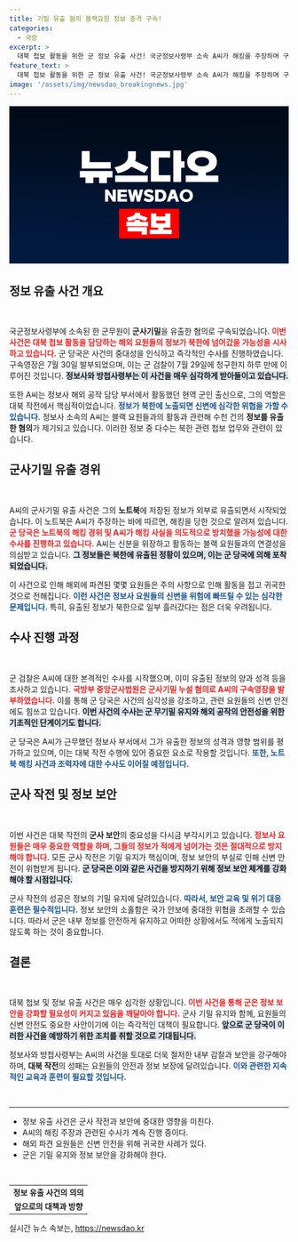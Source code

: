 ```yaml
---
title: 기밀 유출 혐의 블랙요원 정보 충격 구속!
categories:
  - 국방
excerpt: >
  대북 첩보 활동을 위한 군 정보 유출 사건! 국군정보사령부 소속 A씨가 해킹을 주장하며 구속됐고, 북한에 넘어갔을 가능성이 제기되고 있습니다. 신변 위협을 받는 해외 요원들의 운명이 걸린 긴박한 상황!
feature_text: >
  대북 첩보 활동을 위한 군 정보 유출 사건! 국군정보사령부 소속 A씨가 해킹을 주장하며 구속됐고, 북한에 넘어갔을 가능성이 제기되고 있습니다. 신변 위협을 받는 해외 요원들의 운명이 걸린 긴박한 상황!
image: '/assets/img/newsdao_breakingnews.jpg'
---
```


<p><img src="/assets/img/newsdao_breakingnews.jpg" alt="cryptoinkorea 속보" /></p>

<h2 data-ke-size="size26">정보 유출 사건 개요</h2>

<p data-ke-size="size16">&nbsp;</p>

<p>국군정보사령부에 소속된 한 군무원이 <strong>군사기밀</strong>을 유출한 혐의로 구속되었습니다. <b><span style="color: #ee2323;">이번 사건은 대북 첩보 활동을 담당하는 해외 요원들의 정보가 북한에 넘어갔을 가능성을 시사하고 있습니다.</span></b> 군 당국은 사건의 중대성을 인식하고 즉각적인 수사를 진행하였습니다. 구속영장은 7월 30일 발부되었으며, 이는 군 검찰이 7월 29일에 청구한지 하루 만에 이루어진 것입니다. <b><span style="background-color: #21538527;">정보사와 방첩사령부는 이 사건을 매우 심각하게 받아들이고 있습니다.</span></b> </p>

<p>또한 A씨는 정보사 해외 공작 담당 부서에서 활동했던 현역 군인 출신으로, 그의 역할은 대북 작전에서 핵심적이었습니다. <b><span style="color: #1a5490;">정보가 북한에 노출되면 신변에 심각한 위협을 가할 수 있습니다.</span></b> 정보사 소속의 A씨는 블랙 요원들과의 활동과 관련해 수천 건의 <strong>정보를 유출한 혐의</strong>가 제기되고 있습니다. 이러한 정보 중 다수는 북한 관련 첩보 업무와 관련이 있습니다.</p>

<h2 data-ke-size="size26">군사기밀 유출 경위</h2>

<p data-ke-size="size16">&nbsp;</p>

<p>A씨의 군사기밀 유출 사건은 그의 <strong>노트북</strong>에 저장된 정보가 외부로 유출되면서 시작되었습니다. 이 노트북은 A씨가 주장하는 바에 따르면, 해킹을 당한 것으로 알려져 있습니다. <b><span style="color: #ee2323;">군 당국은 노트북의 해킹 경위 및 A씨가 해킹 사실을 의도적으로 방치했을 가능성에 대한 수사를 진행하고 있습니다.</span></b> A씨는 신분을 위장하고 활동하는 블랙 요원들과의 연결성을 의심받고 있습니다. <b><span style="background-color: #21538527;">그 정보들은 북한에 유출된 정황이 있으며, 이는 군 당국에 의해 포착되었습니다.</span></b></p>

<p>이 사건으로 인해 해외에 파견된 몇몇 요원들은 주의 사항으로 인해 활동을 접고 귀국한 것으로 전해집니다. <b><span style="color: #1a5490;">이런 사건은 정보사 요원들의 신변을 위험에 빠뜨릴 수 있는 심각한 문제입니다.</span></b> 특히, 유출된 정보가 북한으로 일부 흘러갔다는 점은 더욱 우려됩니다.</p>

<h2 data-ke-size="size26">수사 진행 과정</h2>

<p data-ke-size="size16">&nbsp;</p>

<p>군 검찰은 A씨에 대한 본격적인 수사를 시작했으며, 이미 유출된 정보의 양과 성격 등을 조사하고 있습니다. <b><span style="color: #ee2323;">국방부 중앙군사법원은 군사기밀 누설 혐의로 A씨의 구속영장을 발부하였습니다.</span></b> 이를 통해 군 당국은 사건의 심각성을 강조하고, 관련 요원들의 신변 안전에도 힘쓰고 있습니다. <b><span style="background-color: #21538527;">이번 사건의 수사는 군 무기밀 유지와 해외 공작의 안전성을 위한 기초적인 단계이기도 합니다.</span></b></p>

<p>군 당국은 A씨가 근무했던 정보사 부서에서 그가 유출한 정보의 성격과 영향 범위를 평가하고 있으며, 이는 대북 작전 수행에 있어 중요한 요소로 작용할 것입니다. <b><span style="color: #1a5490;">또한, 노트북 해킹 사건과 조력자에 대한 수사도 이어질 예정입니다.</span></b> </p>

<h2 data-ke-size="size26">군사 작전 및 정보 보안</h2>

<p data-ke-size="size16">&nbsp;</p>

<p>이번 사건은 대북 작전의 <strong>군사 보안</strong>의 중요성을 다시금 부각시키고 있습니다. <b><span style="color: #ee2323;">정보사 요원들은 매우 중요한 역할을 하며, 그들의 정보가 적에게 넘어가는 것은 절대적으로 방지해야 합니다.</span></b> 모든 군사 작전은 기밀 유지가 핵심이며, 정보 보안의 부실로 인해 신변 안전이 위협받게 됩니다. <b><span style="background-color: #21538527;">군 당국은 이와 같은 사건을 방지하기 위해 정보 보안 체계를 강화해야 할 시점입니다.</span></b> </p>

<p>군사 작전의 성공은 정보의 기밀 유지에 달려있습니다. <b><span style="color: #1a5490;">따라서, 보안 교육 및 위기 대응 훈련은 필수적입니다.</span></b> 정보 보안의 소홀함은 국가 안보에 중대한 위협을 초래할 수 있습니다. 따라서 군은 내부 정보를 안전하게 유지하고 어떠한 상황에서도 적에게 노출되지 않도록 하는 것이 중요합니다.</p>

<h2 data-ke-size="size26">결론</h2>

<p data-ke-size="size16">&nbsp;</p>

<p>대북 첩보 및 정보 유출 사건은 매우 심각한 상황입니다. <b><span style="color: #ee2323;">이번 사건을 통해 군은 정보 보안을 강화할 필요성이 커지고 있음을 깨달아야 합니다.</span></b> 군사 기밀 유지와 함께, 요원들의 신변 안전도 중요한 사안이기에 이는 즉각적인 대책이 필요합니다. <b><span style="background-color: #21538527;">앞으로 군 당국이 이러한 사건을 예방하기 위한 조치를 취할 것으로 기대됩니다.</span></b> </p>

<p>정보사와 방첩사령부는 A씨의 사건을 토대로 더욱 철저한 내부 감찰과 보안을 강구해야 하며, <strong>대북 작전</strong>의 성패는 요원들의 안전과 정보 보장에 달려있습니다. <b><span style="color: #1a5490;">이와 관련한 지속적인 교육과 훈련이 필요할 것입니다.</span></b> </p>

<p data-ke-size="size16">&nbsp;</p>

<hr />

<ul>
    <li>정보 유출 사건은 군사 작전과 보안에 중대한 영향을 미친다.</li>
    <li>A씨의 해킹 주장과 관련된 수사가 계속 진행 중이다.</li>
    <li>해외 파견 요원들은 신변 안전을 위해 귀국한 사례가 있다.</li>
    <li>군은 기밀 유지와 정보 보안을 강화해야 한다.</li>
</ul>

<p data-ke-size="size16">&nbsp;</p>

<table style="width: 100%;">
    <tbody>
        <tr>
            <td style="text-align: center; height: 17px;"><b>정보 유출 사건의 의의</b></td>
        </tr>
        <tr>
            <td style="text-align: center; height: 17px;"><b>앞으로의 대책과 방향</b></td>
        </tr>
    </tbody>
</table>
실시간 뉴스 속보는, <a href="https://newsdao.kr" rel="dofollow">https://newsdao.kr</a>


